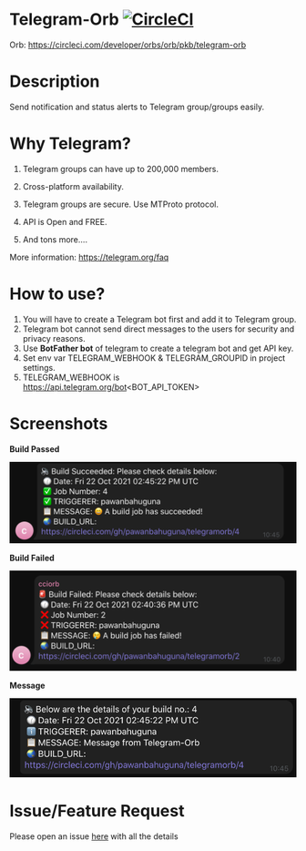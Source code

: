# Telegram-Orb  [![CircleCI](https://circleci.com/gh/pawanbahuguna/telegramorb/tree/main.svg?style=svg)](https://circleci.com/gh/pawanbahuguna/telegramorb/tree/main)
Orb: https://circleci.com/developer/orbs/orb/pkb/telegram-orb


# Description
Send notification and status alerts to Telegram group/groups easily.

# Why Telegram?

1. Telegram groups can have up to 200,000 members.

2. Cross-platform availability.

3. Telegram groups are secure. Use MTProto protocol.

4. API is Open and FREE. 

5. And tons more….

More information: https://telegram.org/faq


# How to use?

1. You will have to create a Telegram bot first and add it to Telegram group.
2. Telegram bot cannot send direct messages to the users for security and privacy reasons.
3. Use **BotFather bot** of telegram to create a telegram bot and get API key.
4. Set env var TELEGRAM_WEBHOOK & TELEGRAM_GROUPID in project settings.
5. TELEGRAM_WEBHOOK is https://api.telegram.org/bot<BOT_API_TOKEN>

# Screenshots

**Build Passed**

![Success](https://github.com/pawanbahuguna/telegramorb/blob/main/screenshots/Telegram_orb_pass.png)

**Build Failed**

![Success](https://github.com/pawanbahuguna/telegramorb/blob/main/screenshots/Telegram_orb_failed.png)


**Message**

![Success](https://github.com/pawanbahuguna/telegramorb/blob/main/screenshots/Telegram_orb_msg.png)


# Issue/Feature Request

Please open an issue [here](https://github.com/pawanbahuguna/telegramorb/issues) with all the details
